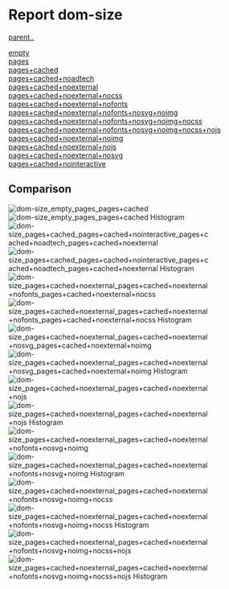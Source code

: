 # Report dom-size

[parent..](./..)  

[empty](./empty/)  
[pages](./pages/)  
[pages+cached](./pages+cached/)  
[pages+cached+noadtech](./pages+cached+noadtech/)  
[pages+cached+noexternal](./pages+cached+noexternal/)  
[pages+cached+noexternal+nocss](./pages+cached+noexternal+nocss/)  
[pages+cached+noexternal+nofonts](./pages+cached+noexternal+nofonts/)  
[pages+cached+noexternal+nofonts+nosvg+noimg](./pages+cached+noexternal+nofonts+nosvg+noimg/)  
[pages+cached+noexternal+nofonts+nosvg+noimg+nocss](./pages+cached+noexternal+nofonts+nosvg+noimg+nocss/)  
[pages+cached+noexternal+nofonts+nosvg+noimg+nocss+nojs](./pages+cached+noexternal+nofonts+nosvg+noimg+nocss+nojs/)  
[pages+cached+noexternal+noimg](./pages+cached+noexternal+noimg/)  
[pages+cached+noexternal+nojs](./pages+cached+noexternal+nojs/)  
[pages+cached+noexternal+nosvg](./pages+cached+noexternal+nosvg/)  
[pages+cached+nointeractive](./pages+cached+nointeractive/)  

## Comparison

![dom-size_empty_pages_pages+cached](./dom-size_empty_pages_pages+cached.png)  
![dom-size_empty_pages_pages+cached Histogram](./dom-size_empty_pages_pages+cached+hist.png)  
![dom-size_pages+cached_pages+cached+nointeractive_pages+cached+noadtech_pages+cached+noexternal](./dom-size_pages+cached_pages+cached+nointeractive_pages+cached+noadtech_pages+cached+noexternal.png)  
![dom-size_pages+cached_pages+cached+nointeractive_pages+cached+noadtech_pages+cached+noexternal Histogram](./dom-size_pages+cached_pages+cached+nointeractive_pages+cached+noadtech_pages+cached+noexternal+hist.png)  
![dom-size_pages+cached+noexternal_pages+cached+noexternal+nofonts_pages+cached+noexternal+nocss](./dom-size_pages+cached+noexternal_pages+cached+noexternal+nofonts_pages+cached+noexternal+nocss.png)  
![dom-size_pages+cached+noexternal_pages+cached+noexternal+nofonts_pages+cached+noexternal+nocss Histogram](./dom-size_pages+cached+noexternal_pages+cached+noexternal+nofonts_pages+cached+noexternal+nocss+hist.png)  
![dom-size_pages+cached+noexternal_pages+cached+noexternal+nosvg_pages+cached+noexternal+noimg](./dom-size_pages+cached+noexternal_pages+cached+noexternal+nosvg_pages+cached+noexternal+noimg.png)  
![dom-size_pages+cached+noexternal_pages+cached+noexternal+nosvg_pages+cached+noexternal+noimg Histogram](./dom-size_pages+cached+noexternal_pages+cached+noexternal+nosvg_pages+cached+noexternal+noimg+hist.png)  
![dom-size_pages+cached+noexternal_pages+cached+noexternal+nojs](./dom-size_pages+cached+noexternal_pages+cached+noexternal+nojs.png)  
![dom-size_pages+cached+noexternal_pages+cached+noexternal+nojs Histogram](./dom-size_pages+cached+noexternal_pages+cached+noexternal+nojs+hist.png)  
![dom-size_pages+cached+noexternal_pages+cached+noexternal+nofonts+nosvg+noimg](./dom-size_pages+cached+noexternal_pages+cached+noexternal+nofonts+nosvg+noimg.png)  
![dom-size_pages+cached+noexternal_pages+cached+noexternal+nofonts+nosvg+noimg Histogram](./dom-size_pages+cached+noexternal_pages+cached+noexternal+nofonts+nosvg+noimg+hist.png)  
![dom-size_pages+cached+noexternal_pages+cached+noexternal+nofonts+nosvg+noimg+nocss](./dom-size_pages+cached+noexternal_pages+cached+noexternal+nofonts+nosvg+noimg+nocss.png)  
![dom-size_pages+cached+noexternal_pages+cached+noexternal+nofonts+nosvg+noimg+nocss Histogram](./dom-size_pages+cached+noexternal_pages+cached+noexternal+nofonts+nosvg+noimg+nocss+hist.png)  
![dom-size_pages+cached+noexternal_pages+cached+noexternal+nofonts+nosvg+noimg+nocss+nojs](./dom-size_pages+cached+noexternal_pages+cached+noexternal+nofonts+nosvg+noimg+nocss+nojs.png)  
![dom-size_pages+cached+noexternal_pages+cached+noexternal+nofonts+nosvg+noimg+nocss+nojs Histogram](./dom-size_pages+cached+noexternal_pages+cached+noexternal+nofonts+nosvg+noimg+nocss+nojs+hist.png)  

<style>
  img {
    max-width: 80%;
  }
</style>
      
